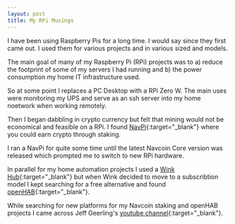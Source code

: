 ```yaml
---
layout: post
title: My RPi Musings
---
```


I have been using Raspberry Pis for a long time. I would say since they first came out. I used them for various projects and in various sized and models. 

The main goal of many of my Raspberry Pi (RPi) projects was to a) reduce the footprint of some of my servers I had running and b) the power consumption my home IT infrastructure used.

So at some point I replaces a PC Desktop with a RPi Zero W. The main uses were monitoring my UPS and serve as an ssh server into my home noetwork when working remotely. 

Then I began dabbling in crypto currency but felt that mining would not be economical and feasible on a RPi. I found [NavPi](https://navhub.org/projects/nav-pi/){:target="_blank"} where you could earn crypto through staking.

I ran a NavPi for quite some time until the latest Navcoin Core version was released which prompted me to switch to new RPi hardware.

In parallel for my home automation projects I used a [Wink Hub](https://www.wink.com/products/wink-hub/){:target="_blank"} but when Wink decided to move to a subscribtion model I kept searching for a free alternative and found [openHAB](https://www.openhab.org/){:target="_blank"}.

While searching for new platforms for my Navcoin staking and openHAB projects I came across Jeff Geerling's [youtube channel](https://www.youtube.com/channel/UCR-DXc1voovS8nhAvccRZhg){:target="_blank"}.



